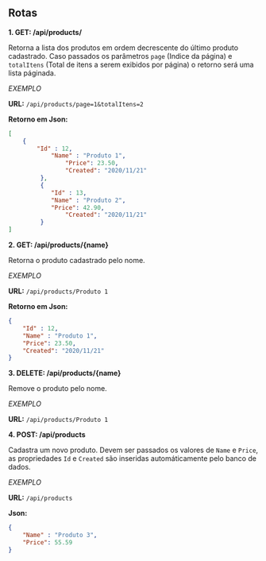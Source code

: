 ## Rotas


**1. GET: /api/products/**
  
  Retorna a lista dos produtos em ordem decrescente do último produto cadastrado.
  Caso passados os parâmetros ```page``` (Indice da página) e ```totalItens``` (Total de itens a serem exibidos por página) o retorno será uma lista páginada.
  
  *EXEMPLO*
  
  **URL:**
  ```/api/products/page=1&totalItens=2```
  
  **Retorno em Json:**
        
```json
[
	{
		"Id" : 12,
	    	"Name" : "Produto 1",
            	"Price": 23.50,
            	"Created": "2020/11/21"
         },
         {
	        "Id" : 13,
	        "Name" : "Produto 2",
        	"Price": 42.90,
            	"Created": "2020/11/21"
         }
]
```
  
**2. GET: /api/products/{name}**

Retorna o produto cadastrado pelo nome.

  *EXEMPLO*

  **URL:**
  ```/api/products/Produto 1```
  
  **Retorno em Json:**
        
```json
{
	"Id" : 12,
	"Name" : "Produto 1",
	"Price": 23.50,
	"Created": "2020/11/21"
}
```


**3. DELETE: /api/products/{name}**

Remove o produto pelo nome.

  *EXEMPLO*

**URL:**
  ```/api/products/Produto 1```



**4. POST: /api/products**

Cadastra um novo produto. Devem ser passados os valores de ```Name``` e ```Price```, as propriedades ```Id``` e ```Created``` são inseridas automáticamente pelo banco de dados.

  *EXEMPLO*

  **URL:**
  ```/api/products```
  
  **Json:**

```json
{
	"Name" : "Produto 3",
	"Price": 55.59
}
```
